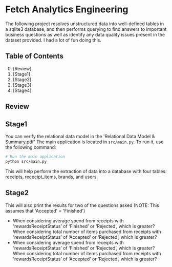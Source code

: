 # Fetch Analytics Engineering
The following project resolves unstructured data into well-defined tables in a sqlite3 database, and then performs querying to find answers to important business questions as well as identify any data quality issues present in the dataset provided. I had a lot of fun doing this.

## Table of Contents

0. [Review]
1. [Stage1]
2. [Stage2]
3. [Stage3]
4. [Stage4]

## Review

## Stage1
You can verify the relational data model in the 'Relational Data Model & Summary.pdf'
The main application is located in `src/main.py`. To run it, use the following command:

```bash
# Run the main application
python src/main.py
```
This will help perform the extraction of data into a database with four tables: receipts, rececipt_items, brands, and users.

## Stage2
This will also print the results for two of the questions asked (NOTE: This assumes that 'Accepted' = 'Finished')
  - When considering average spend from receipts with 'rewardsReceiptStatus’ of ‘Finished’ or ‘Rejected’, which is greater?
When considering total number of items purchased from receipts with 'rewardsReceiptStatus’ of ‘Accepted’ or ‘Rejected’, which is greater?
  - When considering average spend from receipts with 'rewardsReceiptStatus’ of ‘Finished’ or ‘Rejected’, which is greater?
When considering total number of items purchased from receipts with 'rewardsReceiptStatus’ of ‘Accepted’ or ‘Rejected’, which is greater?

